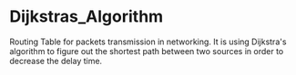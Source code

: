 # Dijkstras_Algorithm
Routing Table for packets transmission in networking. It is using Dijkstra's algorithm to figure out the shortest path between two sources in order to decrease the delay time.
